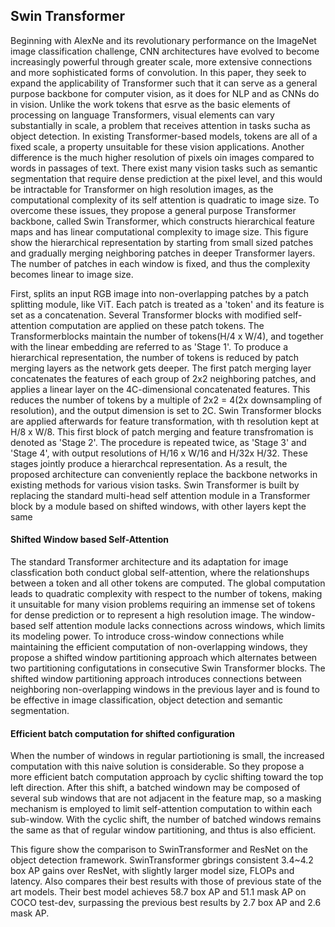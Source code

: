 ## Swin Transformer


Beginning with AlexNe and its revolutionary performance on the ImageNet image classification challenge, CNN architectures have evolved to become increasingly powerful through greater scale, more extensive connections and more sophisticated forms of convolution. In this paper, they seek to expand the applicability of Transformer such that it can serve as a general purpose backbone for computer vision, as it does for NLP and as CNNs do in vision. Unlike the work tokens that esrve as the basic elements of processing on language Transformers, visual elements can vary substantially in scale, a problem that receives attention in tasks sucha as object detection. In existing Transformer-based models, tokens are all of a fixed scale, a property unsuitable for these vision applications. Another difference is the much higher resolution of pixels oin images compared to words in passages of text. There exist many vision tasks such as semantic segmentation that require dense prediction at the pixel level, and this would be intractable for Transformer on high resolution images, as the computational complexity of its self attention is quadratic to image size. To overcome these issues, they propose a general purpose Transformer backbone, called Swin Transformer, which constructs hierarchical feature maps and has linear computational complexity to image size. This figure show the hierarchical representation by starting from small sized patches and gradually merging neighboring patches in deeper Transformer layers. The number of patches in each window is fixed, and thus the complexity becomes linear to image size.



First, splits an input RGB image into non-overlapping patches by a patch splitting module, like ViT. Each patch is treated as a 'token' and its feature is set as a concatenation. Several Transformer blocks with modified self-attention computation are applied on these patch tokens. The Transformerblocks maintain the number of tokens(H/4 x W/4), and together with the linear embedding are referred to as 'Stage 1'. To produce a hierarchical representation, the number of tokens is reduced by patch merging layers as the network gets deeper. The first patch merging layer concatenates the features of each group of 2x2 neighboring patches, and applies a linear layer on the 4C-dimensional concatenated features. This reduces the number of tokens by a multiple of 2x2 = 4(2x downsampling of resolution), and the output dimension is set to 2C. Swin Transformer blocks are applied afterwards for feature transformation, with th resolution kept at H/8 x W/8. This first block of patch merging and feature transfromation is denoted as 'Stage 2'. The procedure is repeated twice, as 'Stage 3' and 'Stage 4', with output resolutions of H/16 x W/16 and H/32x H/32. These stages jointly produce a hierarchcal representation. As a result, the proposed architecture can conveniently replace the backbone networks in existing methods for various vision tasks. Swin Transformer is built by replacing the standard multi-head self attention module in a Transformer block by a module based on shifted windows, with other layers kept the same


#### Shifted Window based Self-Attention

The standard Transformer architecture and its adaptation for image classfication both conduct global self-attention, where the relationshups between a token and all other tokens are computed. The global computation leads to quadratic complexity with respect to the number of tokens, making it unsuitable for many vision problems requiring an immense set of tokens for dense prediction or to represent a high resolution image. The window-based self attention module lacks connections across windows, which limits its modeling power. To introduce cross-window connections while maintaining the efficient computation of non-overlapping windows, they propose a shifted window partitioning approach which alternates between two partitioning configutations in consecutive Swin Transformer blocks. The shifted window partitioning approach introduces connections between neighboring non-overlapping windows in the previous layer and is found to be effective in image classification, object detection and semantic segmentation.

#### Efficient batch computation for shifted configuration

When the number of windows in regular partiotioning is small, the increased computation with this naive solution is considerable. So they propose a more efficient batch computation approach by cyclic shifting toward the top left direction. After this shift, a batched windown may be composed of several sub windows that are not adjacent in the feature map, so a masking mechanism is employed to limit self-attention computation to within each sub-window. With the cyclic shift, the number of batched windows remains the same as that of regular window partitioning, and thtus is also efficient.


This figure show the comparison to SwinTransformer and ResNet on the object detection framework. SwinTransformer gbrings consistent 3.4~4.2 box AP gains over ResNet, with slightly larger model size, FLOPs and latency. Also compares their best results with those of previous state of the art models. Their best model achieves 58.7 box AP and 51.1 mask AP on COCO test-dev, surpassing the previous best results by 2.7 box AP and 2.6 mask AP.
